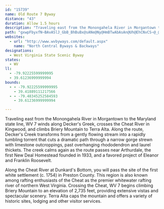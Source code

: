 ```yaml
---
id: "15739"
name: Old Route 7 Byway
distance: "43"
duration: Allow 1.5 hours
description: "Traveling east from the Monongahela River in Morgantown to the Maryland state line, WV 7 winds along Decker's Greek, crosses the Cheat River in Kingwood, and climbs Briery Mountain to Terra Alta."
path: "gxwpFbyxfN~BAvASlJ_GbB_BhBuBx@sANe@Ny@HmBTwAbAsAn@Uh@EhCNvCS~@_@^e@nD{IViADoCm@}H[sAgDsGsFcR}EuVYgBE_ADgHNaH~@mL\\iBrFsNJuAK_CUy@{HaL_@s@mCaKc@i@kAc@m@u@UgAo@iKjN}\\hAgE~BoM`AmBxDmEbFqJb@g@hAu@xBq@b@]xA{BrDeDh@s@nOqXt@eB^iBlAmLj@qC`@cA`AkB`C_CdASfC@dAO`N_E`AEzAP`FrBrBnAjBxAjElE|BjDhArA~BlAlCj@bBl@~AlA|DlG~@J\\Ej@g@N_@n@aEf@qAbCyDzDoDz@}AjA_D|D{FvDsE`H}Dp@i@`@g@^yAn@uHZsCdDcOVq@t@gA~BiBp@iAfCaQz@oHB]OaAqEgM[aBI}@C{ABs@^wCn@yCd@oAhHaJz@}AtNcYvEqGhBkGjJcv@~AgGbCaMrBaCb@aADo@?m@g@oFBsAJeAdFaX^aAlCuEdAeCTqAFmFJmBNs@lCaJh@s@n@m@tBkArAgAfC_Ex@_AlImEd@[|@oAd@yAHu@DkDJ[?m@Pk@f@q@`FuE|@wAbAoDHq@bBErGDh@Ln@v@x@f@fDj@bElChCl@jMpBdALjDFpObDVLhAe@hBsAzFoF`Ak@tOgDhNFbDYlDErCYrUgEtADv@TnBx@xBxAbCh@tGwC|KwG|@WrYmB~BL|Af@xRlObAd@xAT|BGtCa@`Ex@^XvEmBhAeAt@_BRaBH_D]{EOmXUaISuEOyAcAkFEgBNyWLgC~AaQ@q@_@mA_ByB}DuLKgA?kAzAiMQeBcCiN}@iMDcAl@oB|CqGhA{Cx@_D?uAOw@cBgEWwAf@oHY_FBwKRsBj@sClCaIhBwAbEaCrBs@hBKxRRbFM`Eq@lBMvKFn@GhFgBfAq@dE{JbBgDhToSt@e@f@MfC@nB_@`FDn@Gn@S|@q@p@gAlCeGlDgJvCiFXmAj@{Ge@}FHiAtAyBx@yBrDmMlA{Ct@wAhDaK|C{Gf@yAz@_ErAaIr@oFDyBC{DHeAn@wBb@}Cd@eM?gAa@gEgCmEKy@F_ApAeEhB}Jt@qAbEiGv@wATgAC_Ae@sAcAsBuB_HUoA?kB\\yFLy@La@j@eAfJ_Ix@_AxCcFrBqEl@cCh@qHMsD[oC?i@FaAv@kCbBaCvCgD|GmF^mdACeN^iBd@kA~EsIzA}DtI{\\xBcFb@}ADs@C{AoCkLm@uC]mISeAiAiDm@kDDgBbAsG?gDUuJTy@r@y@rBsAxDkEvFuM\\a@fBeA`EsArAKlSoEhAChCJtAR`FJb@Kn@m@|E{Oh@wBNiEJy@XkAv@aB`@_Bb@uBXqCNmC@eCEcK_@mESeFYmNBuAXmBX}@rCwF`JyGn@_Ar@sA^kAHo@NqFdBcL\\mG^eC^qAhCoDpDmB`C_Cx@sAfAeDLs@MkBUu@eEyGoCsFcGoGqFiJeIqGyJqTwDkDmD}Dm@_AKe@BcB~@{CH{BJsAxA_GfAoITkCw@qXMs@m@wAiBaDwIuS{B_D{AwDkDwB{@s@e@wA?mATmAXs@hBuCjJeHXy@JyCNg@fCaDz@kBfHkU\\_B~Dkd@k@{E_@iBsCaGg@uAmDiYO_A_@aAyDyEoAgAoO_KUm@Cs@^_Ah@]nJaC~FsBlMqLxImEfBkAt@w@`DgFtAyDd@{@d@k@xIoGlEcC~AmArCuDxEqE`GgGzF{HpB{E|@yCRaA?kAOqAYu@UaCDw@~@{EhF{TvDuRlCcJpGaQzM}Vr@_DhCcP@_Cq@wIYq@sCyAW_@[kAq@{EMmCTyFb@cGR}AxFoOb@{AjByd@LiA|BiHGy@q@_F?u@xAoJ^cAvG{GnLgHhGm@bENnNJzL{@|AQxAs@|@_B`KeX`BaQp@eDrDwL"
websites:
  - url: "http://www.wvbyways.com/default.aspx"
    name: "North Central Byways & Backways"
designations:
  - West Virginia State Scenic Byway
states:
  - WV
ll:
  - -79.92225599999995
  - 39.61236999999994
bounds:
  - - -79.92225599999995
    - 39.41889111217566
  - - -79.48345252584593
    - 39.61236999999994

---
```


Traveling east from the Monongahela River in Morgantown to the Maryland state line, WV 7 winds along Decker's Greek, crosses the Cheat River in Kingwood, and climbs Briery Mountain to Terra Alta. Along the route, Decker's Creek transforms from a gently flowing stream into a rapidly tumbling torrent that cuts a dramatic path through a narrow gorge strewn with limestone outcroppings, past overhanging rhododendron and laurel thickets. The creek calms again as the route passes near Arthurdale, the first New Deal Homestead founded in 1933, and a favored project of Eleanor and Franklin Roosevelt.

Along the Cheat River at Dunkard's Bottom, you will pass the site of the first white settlement (c. 1754) in Preston County. This region is also known among rafting enthusiasts of the Cheat as the premier whitewater rafting river of northern West Virginia. Crossing the Cheat, WV 7 begins climbing Briery Mountain to an elevation of 2,735 feet, providing extensive vistas and spectacular scenery. Terra Alta caps the mountain and offers a variety of historic sites, lodging and other visitor services.
